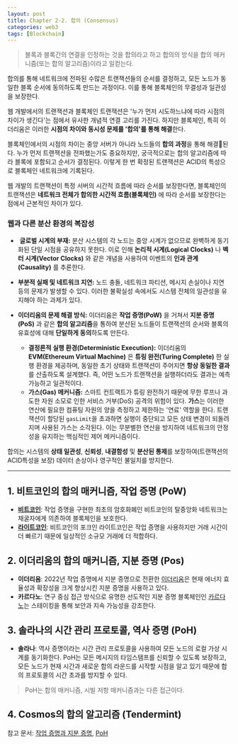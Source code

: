 ```yaml
---
layout: post
title: Chapter 2-2. 합의 (Consensus)
categories: web3
tags: [Blockchain]
---
```

> 블록과 블록간의 연결을 인정하는 것을 합의라고 하고 합의의 방식을 합의 매커니즘(또는 합의 알고리즘)이라고 일컫는다.

합의를 통해 네트워크에 전파된 수많은 트랜잭션들의 순서를 결정하고, 모든 노드가 동일한 블록 순서에 동의하도록 만드는 과정이다. 이를 통해 블록체인의 무결성과 일관성을 보장한다.

웹 개발에서의 트랜잭션과 블록체인 트랜잭션은 '누가 먼저 시도하느냐에 따라 시점의 차이가 생긴다'는 점에서 유사한 개념적 연결 고리를 가진다. 하지만 블록체인, 특히 이더리움은 이러한 **시점의 차이와 동시성 문제를 '합의'를 통해 해결**한다.

블록체인에서의 시점의 차이는 중앙 서버가 아니라 노드들의 **합의 과정**을 통해 해결된다. 누가 먼저 트랜잭션을 전파했는가도 중요하지만, 궁극적으로는 합의 알고리즘에 따라 블록에 포함되고 순서가 결정된다. 이렇게 한 번 확정된 트랜잭션은 ACID의 특성으로 블록체인 네트워크에 기록된다.

웹 개발의 트랜잭션이 특정 서버의 시간적 흐름에 따라 순서를 보장한다면, 블록체인의 트랜잭션은 **네트워크 전체가 합의한 시간적 흐름(블록체인)** 에 따라 순서를 보장한다는 점에서 근본적인 차이가 있다.

### 웹과 다른 분산 환경의 복잡성

-  **글로벌 시계의 부재:** 분산 시스템의 각 노드는 중앙 시계가 없으므로 완벽하게 동기화된 단일 시점을 공유하지 못한다. 이로 인해 **논리적 시계(Logical Clocks)** 나 **벡터 시계(Vector Clocks)** 와 같은 개념을 사용하여 이벤트의 **인과 관계(Causality)** 를 추론한다.
- **부분적 실패 및 네트워크 지연:** 노드 충돌, 네트워크 파티션, 메시지 손실이나 지연 등의 문제가 발생할 수 있다. 이러한 불확실성 속에서도 시스템 전체의 일관성을 유지해야 하는 과제가 있다.
- **이더리움의 문제 해결 방식:** 이더리움은 **작업 증명(PoW)** 을 거쳐서 **지분 증명(PoS)** 과 같은 **합의 알고리즘**을 통하여 분산된 노드들이 트랜잭션의 순서와 블록의 유효성에 대해 **단일하게 동의**하도록 만든다.

  - **결정론적 실행 환경(Deterministic Execution):** 이더리움의 **EVM(Ethereum Virtual Machine)** 은 **튜링 완전(Turing Complete)** 한 실행 환경을 제공하며, 동일한 초기 상태와 트랜잭션이 주어지면 **항상 동일한 결과**를 산출하도록 설계했다. 즉, 어떤 노드가 트랜잭션을 실행하더라도 결과는 예측 가능하고 일관적이다.
  - **가스(Gas) 메커니즘:** 스마트 컨트랙트가 튜링 완전하기 때문에 무한 루프나 과도한 자원 소모로 인한 서비스 거부(DoS) 공격의 위험이 있다. **가스**는 이러한 연산에 필요한 컴퓨팅 자원의 양을 측정하고 제한하는 '연료' 역할을 한다. 트랜잭션이 할당된 `gasLimit`을 초과하면 실행이 중단되고 모든 상태 변경이 되돌려지며 사용된 가스는 소각된다. 이는 무분별한 연산을 방지하여 네트워크의 안정성을 유지하는 핵심적인 제어 메커니즘이다.

합의는 시스템의 **상태 일관성**, **신뢰성**, **내결함성** 및 **분산된 통제**를 보장하여(트랜잭션의 ACID특성을 보장) 데이터 손상이나 영구적인 불일치를 방지한다.

---

## 1. 비트코인의 합의 매커니즘, 작업 증명 (PoW)

- **[비트코인](https://kr.beincrypto.com/learn-kr/bitcoin-futures/)**: 작업 증명을 구현한 최초의 암호화폐인 비트코인의 탈중앙화 네트워크는 채굴자에게 의존하여 블록체인을 보호한다.
- **[라이트코인](https://kr.beincrypto.com/learn-kr/litecoin-vs-bitcoin/)**: 비트코인의 포크인 라이트코인은 작업 증명을 사용하지만 거래 시간이 더 빠르기 때문에 일상적인 소규모 거래에 더 적합하다.

## 2. 이더리움의 합의 매커니즘, 지분 증명 (Pos)

- **이더리움**: 2022년 작업 증명에서 지분 증명으로 전환한 [이더리움](https://kr.beincrypto.com/learn-kr/ethereum-gas-fees-lowest/)은 현재 에너지 효율성과 확장성을 크게 향상시킨 지분 증명을 사용하고 있다.
- **카르다노**: 연구 중심 접근 방식으로 유명한 선도적인 지분 증명 블록체인인 [카르다노](https://kr.beincrypto.com/learn-kr/altchain/)는 스테이킹을 통해 보안과 지속 가능성을 강조한다.

## 3. 솔라나의 시간 관리 프로토콜, 역사 증명 (PoH)

- **솔라나**: 역사 증명이라는 시간 관리 프로토콜을 사용하여 모든 노드의 로컬 가상 시계를 동기화한다. PoH는 모든 메시지의 타임스탬프를 신뢰할 수 있도록 보장하고, 모든 노드가 현재 시간과 새로운 합의 라운드를 시작할 시점을 알고 있기 때문에 합의 프로토콜의 시간 초과를 방지할 수 있다.

> PoH는 합의 매커니즘, 시빌 저항 매커니즘과는 다른 접근이다.

## 4. Cosmos의 합의 알고리즘 (Tendermint)

참고 문서: [작업 증명과 지분 증명](https://kr.beincrypto.com/learn-kr/proof-of-work-vs-proof-of-stake/#h-%EC%9E%91%EC%97%85-%EC%A6%9D%EB%AA%85-pow-%EC%9D%B4%EB%9E%80-%EB%AC%B4%EC%97%87%EC%9D%B8%EA%B0%80%EC%9A%94), [PoH](https://ackee.xyz/solana/book/latest/chapter2/proof-of-history/)
